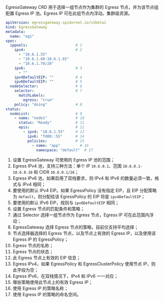 EgressGateway CRD 用于选择一组节点作为集群的 Egress 节点，并为该节点组配置 Egress IP 池。Egress IP 可在此组节点内浮动。集群级资源。

```yaml
apiVersion: egressgateway.spidernet.io/v1beta1
kind: EgressGateway
metadata:
  name: "eg1"
spec:
  ippools:                      # 1
    ipv4:                       # 2
      - "10.6.1.55"
      - "10.6.1.60-10.6.1.65"
      - "10.6.1.70/28"
    ipv6:                       # 3
      - ""
    ipv4DefaultEIP: ""          # 4
    ipv6DefaultEIP: ""          # 5
  nodeSelector:                 # 6
    selector:                   # 7
      matchLabels:
        egress: "true"
    policy: "doing"             # 8
status:                         
  nodeList:                     # 9
    - name: "node1"             # 10
      status: "Ready"           # 11
      epis:                     # 12
        - ipv4: "10.6.1.55"     # 13
          ipv6: "fd00::55"      # 14
          policies:             # 15
            - name: "app"         # 16
              namespace: "default"  # 17
```

1. 设置 EgressGateway 可使用的 Egress IP 池的范围；
2. Egress IPv4 池，支持三种方法：单个 IP `10.6.0.1`、范围 `10.6.0.1-10.6.0.10` 和 CIDR `10.6.0.1/26`；
3. Egress IPv6 池，如果启用了双栈要求，则 IPv4 和 IPv6 的数量必须一致，格式与 IPv4 相同；
4. 要使用的默认 IPv4 EIP。如果 EgressPolicy 没有指定 EIP，且 EIP 分配策略为 `default`，则分配给该 EgressPolicy 的 EIP 将是 `ipv4DefaultEIP`；
5. 要使用的默认 IPv6 EIP，规则与 `ipv6DefaultEIP` 相同；
6. 设置 Egress 节点的匹配条件和策略；
7. 通过 Selector 选择一组节点作为 Egress 节点，Egress IP 可在此范围内浮动；
8. EgressGateway 选择 Egress 节点的策略，目前仅支持平均选择；
9. 节点选择器选择的 Egress 节点，以及节点上有效的 Egress IP，以及使用该 Egress IP 的 EgressPolicy；
10. Egress 节点的名称；
11. Egress 节点的状态；
12. 此 Egress 节点上有效的 EIP 信息；
13. Egress IPv4，如果 EgressPolicy 和 EgressClusterPolicy 使用节点 IP，则此字段为空；
14. Egress IPv6，在双栈情况下，IPv4 和 IPv6 一一对应；
15. 哪些策略使用此节点上的有效 Egress IP；
16. 使用 Egress IP 的策略名称；
17. 使用 Egress IP 的策略的命名空间。

